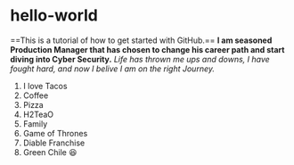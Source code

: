 # hello-world
==This is a tutorial of how to get started with GitHub.==
**I am seasoned Production Manager that has chosen to change his career path and start diving into Cyber Security.** 
*Life has thrown me ups and downs, I have fought hard, and now I belive I am on the right Journey.*
1. I love Tacos 
2. Coffee
3. Pizza
4. H2TeaO
5. Family
6. Game of Thrones
7. Diable Franchise
8. Green Chile
😆
